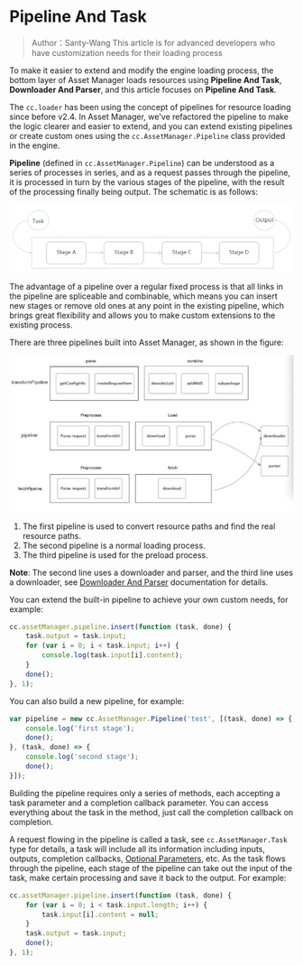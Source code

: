 # Pipeline And Task

> Author：Santy-Wang
> This article is for advanced developers who have customization needs for their loading process

To make it easier to extend and modify the engine loading process, the bottom layer of Asset Manager loads resources using **Pipeline And Task**, **Downloader And Parser**, and this article focuses on **Pipeline And Task**.

The `cc.loader` has been using the concept of pipelines for resource loading since before v2.4. In Asset Manager, we've refactored the pipeline to make the logic clearer and easier to extend, and you can extend existing pipelines or create custom ones using the `cc.AssetManager.Pipeline` class provided in the engine.

**Pipeline** (defined in `cc.AssetManager.Pipeline`) can be understood as a series of processes in series, and as a request passes through the pipeline, it is processed in turn by the various stages of the pipeline, with the result of the processing finally being output. The schematic is as follows:

![pipeline](pipeline-task/pipeline.png)

The advantage of a pipeline over a regular fixed process is that all links in the pipeline are spliceable and combinable, which means you can insert new stages or remove old ones at any point in the existing pipeline, which brings great flexibility and allows you to make custom extensions to the existing process.

There are three pipelines built into Asset Manager, as shown in the figure:

![builtin-pipeline](pipeline-task/builtin-pipeline.jpg)

1. The first pipeline is used to convert resource paths and find the real resource paths.
2. The second pipeline is a normal loading process.
3. The third pipeline is used for the preload process.

**Note**: The second line uses a downloader and parser, and the third line uses a downloader, see [Downloader And Parser](downloader-parser.md) documentation for details.

You can extend the built-in pipeline to achieve your own custom needs, for example:

```js
cc.assetManager.pipeline.insert(function (task, done) {
    task.output = task.input; 
    for (var i = 0; i < task.input; i++) {
        console.log(task.input[i].content);
    }
    done();
}, 1);
```

You can also build a new pipeline, for example:

```js
var pipeline = new cc.AssetManager.Pipeline('test', [(task, done) => {
    console.log('first stage');
    done();
}, (task, done) => {
    console.log('second stage');
    done();
}]);
```

Building the pipeline requires only a series of methods, each accepting a task parameter and a completion callback parameter. You can access everything about the task in the method, just call the completion callback on completion.

A request flowing in the pipeline is called a task, see `cc.AssetManager.Task` type for details, a task will include all its information including inputs, outputs, completion callbacks, [Optional Parameters](options.md), etc. As the task flows through the pipeline, each stage of the pipeline can take out the input of the task, make certain processing and save it back to the output. For example:

```js
cc.assetManager.pipeline.insert(function (task, done) {
    for (var i = 0; i < task.input.length; i++) {
        task.input[i].content = null;
    }
    task.output = task.input;
    done();
}, 1);
```